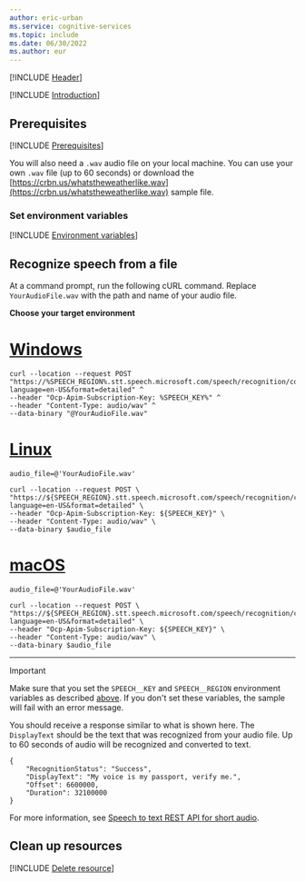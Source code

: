 ```yaml
---
author: eric-urban
ms.service: cognitive-services
ms.topic: include
ms.date: 06/30/2022
ms.author: eur
---
```


[!INCLUDE [Header](../../common/rest.md)]

[!INCLUDE [Introduction](intro.md)]

## Prerequisites

[!INCLUDE [Prerequisites](../../common/azure-prerequisites.md)]

You will also need a `.wav` audio file on your local machine. You can use your own `.wav` file (up to 60 seconds) or download the [https://crbn.us/whatstheweatherlike.wav](https://crbn.us/whatstheweatherlike.wav) sample file.

### Set environment variables

[!INCLUDE [Environment variables](../../common/environment-variables.md)]

## Recognize speech from a file

At a command prompt, run the following cURL command. Replace `YourAudioFile.wav` with the path and name of your audio file.  

**Choose your target environment**

# [Windows](#tab/windows)

```terminal
curl --location --request POST "https://%SPEECH_REGION%.stt.speech.microsoft.com/speech/recognition/conversation/cognitiveservices/v1?language=en-US&format=detailed" ^
--header "Ocp-Apim-Subscription-Key: %SPEECH_KEY%" ^
--header "Content-Type: audio/wav" ^
--data-binary "@YourAudioFile.wav"
```

# [Linux](#tab/linux)

```terminal
audio_file=@'YourAudioFile.wav'

curl --location --request POST \
"https://${SPEECH_REGION}.stt.speech.microsoft.com/speech/recognition/conversation/cognitiveservices/v1?language=en-US&format=detailed" \
--header "Ocp-Apim-Subscription-Key: ${SPEECH_KEY}" \
--header "Content-Type: audio/wav" \
--data-binary $audio_file
```

# [macOS](#tab/macos)

```terminal
audio_file=@'YourAudioFile.wav'

curl --location --request POST \
"https://${SPEECH_REGION}.stt.speech.microsoft.com/speech/recognition/conversation/cognitiveservices/v1?language=en-US&format=detailed" \
--header "Ocp-Apim-Subscription-Key: ${SPEECH_KEY}" \
--header "Content-Type: audio/wav" \
--data-binary $audio_file
```

* * *

> [!IMPORTANT]
> Make sure that you set the `SPEECH__KEY` and `SPEECH__REGION` environment variables as described [above](#set-environment-variables). If you don't set these variables, the sample will fail with an error message.

You should receive a response similar to what is shown here. The `DisplayText` should be the text that was recognized from your audio file. Up to 60 seconds of audio will be recognized and converted to text.

```console
{
    "RecognitionStatus": "Success",
    "DisplayText": "My voice is my passport, verify me.",
    "Offset": 6600000,
    "Duration": 32100000
}
```

For more information, see [Speech to text REST API for short audio](../../../rest-speech-to-text-short.md).

## Clean up resources

[!INCLUDE [Delete resource](../../common/delete-resource.md)]
